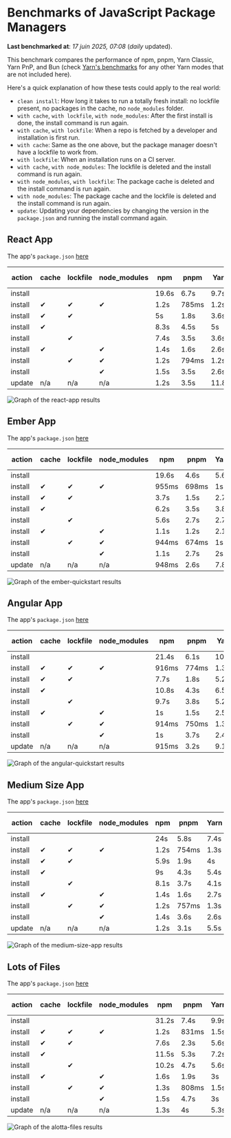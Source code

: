 # Benchmarks of JavaScript Package Managers

**Last benchmarked at**: _17 juin 2025, 07:08_ (_daily_ updated).

This benchmark compares the performance of npm, pnpm, Yarn Classic, Yarn PnP, and Bun (check [Yarn's benchmarks](https://yarnpkg.com/benchmarks) for any other Yarn modes that are not included here).

Here's a quick explanation of how these tests could apply to the real world:

- `clean install`: How long it takes to run a totally fresh install: no lockfile present, no packages in the cache, no `node_modules` folder.
- `with cache`, `with lockfile`, `with node_modules`: After the first install is done, the install command is run again.
- `with cache`, `with lockfile`: When a repo is fetched by a developer and installation is first run.
- `with cache`: Same as the one above, but the package manager doesn't have a lockfile to work from.
- `with lockfile`: When an installation runs on a CI server.
- `with cache`, `with node_modules`: The lockfile is deleted and the install command is run again.
- `with node_modules`, `with lockfile`: The package cache is deleted and the install command is run again.
- `with node_modules`: The package cache and the lockfile is deleted and the install command is run again.
- `update`: Updating your dependencies by changing the version in the `package.json` and running the install command again.

## React App

The app's `package.json` [here](./fixtures/react-app/package.json)

| action  | cache | lockfile | node_modules| npm | pnpm | Yarn | Yarn PnP | Bun |
| ---     | ---   | ---      | ---         | --- | ---  | ---  | ---      | --- |
| install |       |          |             | 19.6s | 6.7s | 9.7s | 2.6s | 1.4s |
| install | ✔     | ✔        | ✔           | 1.2s | 785ms | 1.2s | n/a | 34ms |
| install | ✔     | ✔        |             | 5s | 1.8s | 3.6s | 982ms | 437ms |
| install | ✔     |          |             | 8.3s | 4.5s | 5s | 2.3s | 431ms |
| install |       | ✔        |             | 7.4s | 3.5s | 3.6s | 973ms | 429ms |
| install | ✔     |          | ✔           | 1.4s | 1.6s | 2.6s | n/a | 35ms |
| install |       | ✔        | ✔           | 1.2s | 794ms | 1.2s | n/a | 31ms |
| install |       |          | ✔           | 1.5s | 3.5s | 2.6s | n/a | 31ms |
| update  | n/a | n/a | n/a | 1.2s | 3.5s | 11.8s | 3s | 35ms |

<img alt="Graph of the react-app results" src="results/img/react-app.svg" />

## Ember App

The app's `package.json` [here](./fixtures/ember-quickstart/package.json)

| action  | cache | lockfile | node_modules| npm | pnpm | Yarn | Yarn PnP | Bun |
| ---     | ---   | ---      | ---         | --- | ---  | ---  | ---      | --- |
| install |       |          |             | 19.6s | 4.6s | 5.6s | 2.3s | 1.3s |
| install | ✔     | ✔        | ✔           | 955ms | 698ms | 1s | n/a | 27ms |
| install | ✔     | ✔        |             | 3.7s | 1.5s | 2.7s | 865ms | 355ms |
| install | ✔     |          |             | 6.2s | 3.5s | 3.8s | 1.9s | 355ms |
| install |       | ✔        |             | 5.6s | 2.7s | 2.7s | 867ms | 346ms |
| install | ✔     |          | ✔           | 1.1s | 1.2s | 2.1s | n/a | 27ms |
| install |       | ✔        | ✔           | 944ms | 674ms | 1s | n/a | 24ms |
| install |       |          | ✔           | 1.1s | 2.7s | 2s | n/a | 24ms |
| update  | n/a | n/a | n/a | 948ms | 2.6s | 7.8s | 2.7s | 27ms |

<img alt="Graph of the ember-quickstart results" src="results/img/ember-quickstart.svg" />

## Angular App

The app's `package.json` [here](./fixtures/angular-quickstart/package.json)

| action  | cache | lockfile | node_modules| npm | pnpm | Yarn | Yarn PnP | Bun |
| ---     | ---   | ---      | ---         | --- | ---  | ---  | ---      | --- |
| install |       |          |             | 21.4s | 6.1s | 10.7s | 2.7s | 1.8s |
| install | ✔     | ✔        | ✔           | 916ms | 774ms | 1.3s | n/a | 29ms |
| install | ✔     | ✔        |             | 7.7s | 1.8s | 5.2s | 1.2s | 867ms |
| install | ✔     |          |             | 10.8s | 4.3s | 6.5s | 2.3s | 827ms |
| install |       | ✔        |             | 9.7s | 3.8s | 5.2s | 1.2s | 832ms |
| install | ✔     |          | ✔           | 1s | 1.5s | 2.5s | n/a | 29ms |
| install |       | ✔        | ✔           | 914ms | 750ms | 1.3s | n/a | 26ms |
| install |       |          | ✔           | 1s | 3.7s | 2.4s | n/a | 26ms |
| update  | n/a | n/a | n/a | 915ms | 3.2s | 9.1s | 2.5s | 33ms |

<img alt="Graph of the angular-quickstart results" src="results/img/angular-quickstart.svg" />

## Medium Size App

The app's `package.json` [here](./fixtures/medium-size-app/package.json)

| action  | cache | lockfile | node_modules| npm | pnpm | Yarn | Yarn PnP | Bun |
| ---     | ---   | ---      | ---         | --- | ---  | ---  | ---      | --- |
| install |       |          |             | 24s | 5.8s | 7.4s | 2.8s | 1.3s |
| install | ✔     | ✔        | ✔           | 1.2s | 754ms | 1.3s | n/a | 31ms |
| install | ✔     | ✔        |             | 5.9s | 1.9s | 4s | 1.1s | 480ms |
| install | ✔     |          |             | 9s | 4.3s | 5.4s | 2.4s | 485ms |
| install |       | ✔        |             | 8.1s | 3.7s | 4.1s | 1.1s | 465ms |
| install | ✔     |          | ✔           | 1.4s | 1.6s | 2.7s | n/a | 31ms |
| install |       | ✔        | ✔           | 1.2s | 757ms | 1.3s | n/a | 28ms |
| install |       |          | ✔           | 1.4s | 3.6s | 2.6s | n/a | 28ms |
| update  | n/a | n/a | n/a | 1.2s | 3.1s | 5.5s | 2.3s | 39ms |

<img alt="Graph of the medium-size-app results" src="results/img/medium-size-app.svg" />

## Lots of Files

The app's `package.json` [here](./fixtures/alotta-files/package.json)

| action  | cache | lockfile | node_modules| npm | pnpm | Yarn | Yarn PnP | Bun |
| ---     | ---   | ---      | ---         | --- | ---  | ---  | ---      | --- |
| install |       |          |             | 31.2s | 7.4s | 9.9s | 3.4s | 1.9s |
| install | ✔     | ✔        | ✔           | 1.2s | 831ms | 1.5s | n/a | 40ms |
| install | ✔     | ✔        |             | 7.6s | 2.3s | 5.6s | 1.3s | 717ms |
| install | ✔     |          |             | 11.5s | 5.3s | 7.2s | 2.8s | 717ms |
| install |       | ✔        |             | 10.2s | 4.7s | 5.6s | 1.3s | 717ms |
| install | ✔     |          | ✔           | 1.6s | 1.9s | 3s | n/a | 39ms |
| install |       | ✔        | ✔           | 1.3s | 808ms | 1.5s | n/a | 35ms |
| install |       |          | ✔           | 1.5s | 4.7s | 3s | n/a | 36ms |
| update  | n/a | n/a | n/a | 1.3s | 4s | 5.3s | 2.8s | 91ms |

<img alt="Graph of the alotta-files results" src="results/img/alotta-files.svg" />